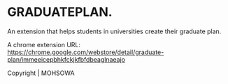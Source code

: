 # GRADUATEPLAN.
An extension that helps students in universities create their graduate plan.

A chrome extension URL: https://chrome.google.com/webstore/detail/graduate-plan/immeeicepbhkfckjkfbfdbeaglnaeajo

Copyright | MOHSOWA
